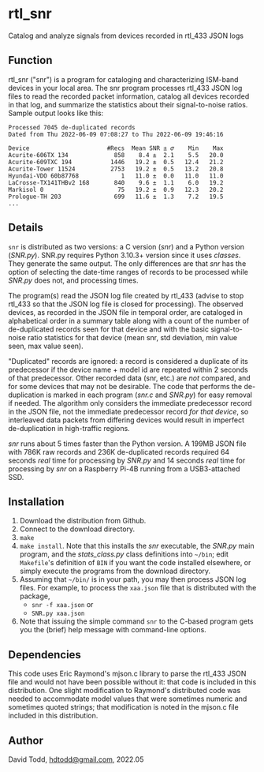 # rtl_snr
Catalog and analyze signals from devices recorded in rtl_433 JSON logs

## Function
rtl_snr ("snr") is a program for cataloging and characterizing ISM-band devices in your local area.  The snr program processes rtl_433 JSON log files to read the recorded packet information, catalog all devices recorded in that log, and summarize the statistics about their signal-to-noise ratios.  Sample output looks like this:
```
Processed 7045 de-duplicated records
Dated from Thu 2022-06-09 07:08:27 to Thu 2022-06-09 19:46:16

Device                      #Recs  Mean SNR ± 𝜎    Min    Max
Acurite-606TX 134             858    8.4 ±  2.1    5.5   20.0
Acurite-609TXC 194           1446   19.2 ±  0.5   12.4   21.2
Acurite-Tower 11524          2753   19.2 ±  0.5   13.2   20.8
Hyundai-VDO 60b87768            1   11.0 ±  0.0   11.0   11.0
LaCrosse-TX141THBv2 168       840    9.6 ±  1.1    6.0   19.2
Markisol 0                     75   19.2 ±  0.9   12.3   20.2
Prologue-TH 203               699   11.6 ±  1.3    7.2   19.5
...
```

## Details

`snr` is distributed as two versions: a C version (*snr*) and a Python version (*SNR.py*).  SNR.py requires Python 3.10.3+ version since it uses *classes*.
They generate the same output.  The only differences are that *snr* has the option of selecting the date-time ranges of records to be processed while *SNR.py* does not, and processing times.

The program(s) read the JSON log file created by rtl_433 (advise to stop rtl_433 so that the JSON log file is closed for processing). The observed devices, as recorded in the JSON file in temporal order, are cataloged in alphabetical order in a summary table along with a count of the number of de-duplicated records seen for that device and with the basic signal-to-noise ratio statistics for that device (mean snr, std deviation, min value seen, max value seen). 

"Duplicated" records are ignored: a record is considered a duplicate of its predecessor if the device name + model id are repeated within 2 seconds of that predecessor.  Other recorded data (snr, etc.) are *not* compared, and for some devices that may not be desirable.  The code that performs the de-duplication is marked in each program (*snr.c* and *SNR.py*) for easy removal if needed.  The algorithm only considers the immediate predecessor record in the JSON file, not the immediate predecessor record *for that device*, so interleaved data packets from differing devices would result in imperfect de-duplication in high-traffic regions. 

*snr* runs about 5 times faster than the Python version.  A 199MB JSON file with 786K raw records and 236K de-duplicated records required 64 seconds *real* time for processing by *SNR.py* and 14 seconds *real* time for processing by *snr* on a Raspberry Pi-4B running from a USB3-attached SSD.

## Installation
1. Download the distribution from Github.  
2. Connect to the download directory.
3. `make`
4. `make install`.  Note that this installs the *snr* executable, the *SNR.py* main program, and the *stats_class.py* class definitions into `~/bin`; edit `Makefile`'s definition of `BIN` if you want the code installed elsewhere, or simply execute the programs from the download directory.
5. Assuming that `~/bin/` is in your path, you may then process JSON log files.  For example, to process the `xaa.json` file that is distributed with the package, 
   - `snr -f xaa.json`
   or
   - `SNR.py xaa.json`
6.  Note that issuing the simple command `snr` to the C-based program gets you the (brief) help message with command-line options.

## Dependencies
This code uses Eric Raymond's mjson.c library to parse the rtl_433 JSON file and would not have been possible without it: that code is included in this distribution.  One slight modification to Raymond's distributed code was needed to accommodate model values that were sometimes numeric and sometimes quoted strings; that modification is noted in the mjson.c file included in this distribution.

## Author
David Todd, hdtodd@gmail.com, 2022.05




